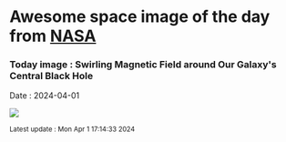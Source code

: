 
# Awesome space image of the day from [NASA](https://api.nasa.gov/)

### Today image : Swirling Magnetic Field around Our Galaxy's Central Black Hole
Date : 2024-04-01

![](https://apod.nasa.gov/apod/image/2404/SagAstarB_EHT_960.jpg)

<small>Latest update : Mon Apr  1 17:14:33 2024</small>
        